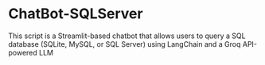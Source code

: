 # ChatBot-SQLServer
This script is a Streamlit-based chatbot that allows users to query a SQL database (SQLite, MySQL, or SQL Server) using LangChain and a Groq API-powered LLM
